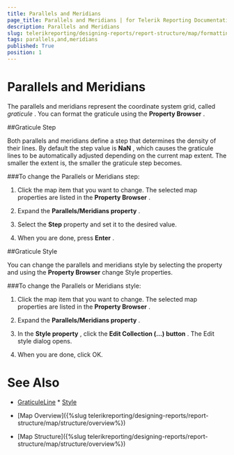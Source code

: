 ```yaml
---
title: Parallels and Meridians
page_title: Parallels and Meridians | for Telerik Reporting Documentation
description: Parallels and Meridians
slug: telerikreporting/designing-reports/report-structure/map/formatting-a-map/parallels-and-meridians
tags: parallels,and,meridians
published: True
position: 1
---
```


# Parallels and Meridians



The parallels and meridians represent the coordinate system grid, called *graticule* .         You can format the graticule using the __Property Browser__ .       

##Graticule Step

Both parallels and meridians define a step that determines the density of their lines. By default the step value is __NaN__ , which           causes the graticule lines to be automatically adjusted depending on the current map extent.           The smaller the extent is, the smaller the graticule step becomes.         

###To change the Parallels or Meridians step:

1. Click the map item that you want to change.                 The selected map properties are listed in the __Property Browser__ .               

1. Expand the __Parallels/Meridians property__ .               

1. Select the __Step__  property and set it to the desired value.               

1. When you are done, press __Enter__ .               

##Graticule Style

You can change the parallels and meridians style by selecting the property and using the __Property Browser__  change Style properties.         

###To change the Parallels or Meridians style:

1. Click the map item that you want to change.                   The selected map properties are listed in the __Property Browser__ .                 

1. Expand the __Parallels/Meridians property__ .                 

1. In the __Style property__ , click the __Edit Collection (…) button__ .                     The Edit style dialog opens.                 

1. When you are done, click OK.                 

# See Also
 * [GraticuleLine](/reporting/api/Telerik.Reporting.GraticuleLine)  * [Style](/reporting/api/Telerik.Reporting.Drawing.Style) 

 * [Map Overview]({%slug telerikreporting/designing-reports/report-structure/map/structure/overview%})

 * [Map Structure]({%slug telerikreporting/designing-reports/report-structure/map/structure/overview%})

